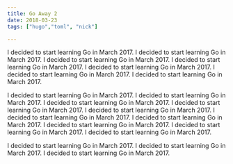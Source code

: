 ```yaml
---
title: Go Away 2
date: 2018-03-23
tags: ["hugo","toml", "nick"]

---
```

I decided to start learning Go in March 2017. I decided to start learning Go in March 2017. I decided to start learning Go in March 2017. I decided to start learning Go in March 2017.
I decided to start learning Go in March 2017. I decided to start learning Go in March 2017. I decided to start learning Go in March 2017.

I decided to start learning Go in March 2017. I decided to start learning Go in March 2017. I decided to start learning Go in March 2017.
I decided to start learning Go in March 2017. I decided to start learning Go in March 2017. I decided to start learning Go in March 2017. I decided to start learning Go in March 2017.
I decided to start learning Go in March 2017. I decided to start learning Go in March 2017. I decided to start learning Go in March 2017.

I decided to start learning Go in March 2017. I decided to start learning Go in March 2017. I decided to start learning Go in March 2017.
